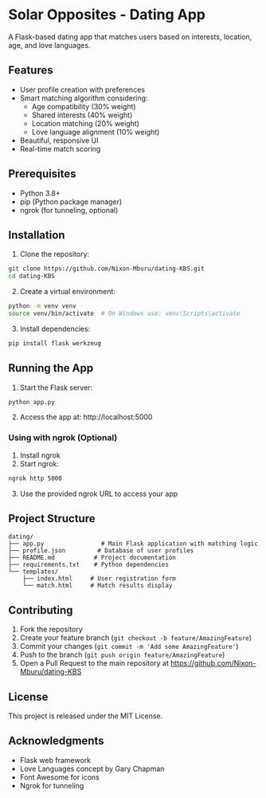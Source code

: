 # Solar Opposites - Dating App

A Flask-based dating app that matches users based on interests, location, age, and love languages.

## Features

- User profile creation with preferences
- Smart matching algorithm considering:
  - Age compatibility (30% weight)
  - Shared interests (40% weight)
  - Location matching (20% weight)
  - Love language alignment (10% weight)
- Beautiful, responsive UI
- Real-time match scoring

## Prerequisites

- Python 3.8+
- pip (Python package manager)
- ngrok (for tunneling, optional)

## Installation

1. Clone the repository:
```bash
git clone https://github.com/Nixon-Mburu/dating-KBS.git
cd dating-KBS
```

2. Create a virtual environment:
```bash
python -m venv venv
source venv/bin/activate  # On Windows use: venv\Scripts\activate
```

3. Install dependencies:
```bash
pip install flask werkzeug
```

## Running the App

1. Start the Flask server:
```bash
python app.py
```

2. Access the app at: http://localhost:5000

### Using with ngrok (Optional)

1. Install ngrok
2. Start ngrok:
```bash
ngrok http 5000
```

3. Use the provided ngrok URL to access your app

## Project Structure

```
dating/
├── app.py                # Main Flask application with matching logic
├── profile.json         # Database of user profiles
├── README.md           # Project documentation
├── requirements.txt    # Python dependencies
└── templates/
    ├── index.html     # User registration form
    └── match.html     # Match results display
```

## Contributing

1. Fork the repository
2. Create your feature branch (`git checkout -b feature/AmazingFeature`)
3. Commit your changes (`git commit -m 'Add some AmazingFeature'`)
4. Push to the branch (`git push origin feature/AmazingFeature`)
5. Open a Pull Request to the main repository at https://github.com/Nixon-Mburu/dating-KBS

## License

This project is released under the MIT License.

## Acknowledgments

- Flask web framework
- Love Languages concept by Gary Chapman
- Font Awesome for icons
- Ngrok for tunneling

